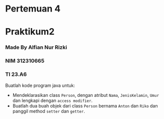 # Pertemuan 4
# Praktikum2
### Made By Alfian Nur Rizki
### NIM 312310665
### TI 23.A6

<p> Buatlah kode program java untuk:</p>

+ Mendeklarasikan class `Person`, dengan atribut `Nama`, `JenisKelamin`, `Umur` dan lengkapi dengan `access modifier`.
+ Buatlah dua buah objek dari class `Person` bernama `Anton` dan `Riko` dan panggil method `setter` dan `getter`.
